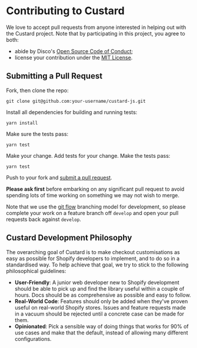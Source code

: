 # Contributing to Custard
We love to accept pull requests from anyone interested in helping out with the Custard project.
Note that by participating in this project, you agree to both:

- abide by Disco's [Open Source Code of Conduct];
- license your contribution under the [MIT License].

[Open Source Code of Conduct]: https://www.discolabs.com/open-source-code-of-conduct/
[MIT License]: https://choosealicense.com/licenses/mit/


## Submitting a Pull Request
Fork, then clone the repo:

    git clone git@github.com:your-username/custard-js.git

Install all dependencies for building and running tests:

    yarn install

Make sure the tests pass:

    yarn test

Make your change. Add tests for your change. Make the tests pass:

    yarn test

Push to your fork and [submit a pull request].

**Please ask first** before embarking on any significant pull request to avoid spending lots of time working on something we may not wish to merge.

Note that we use the [git flow] branching model for development, so please complete your work on a feature branch off `develop` and open your pull requests back against `develop`.

[submit a pull request]: https://github.com/discolabs/custard-js/compare/
[git flow]: https://nvie.com/posts/a-successful-git-branching-model/


## Custard Development Philosophy
The overarching goal of Custard is to make checkout customisations as easy as possible for Shopify developers to implement, and to do so in a standardised way.
To help achieve that goal, we try to stick to the following philosophical guidelines:

- **User-Friendly**: A junior web developer new to Shopify development should be able to pick up and find the library useful within a couple of hours. Docs should be as comprehensive as possible and easy to follow.
- **Real-World Code**: Features should only be added when they've proven useful on real-world Shopify stores. Issues and feature requests made in a vacuum should be rejected until a concrete case can be made for them.
- **Opinionated**: Pick a sensible way of doing things that works for 90% of use cases and make that the default, instead of allowing many different configurations.  

